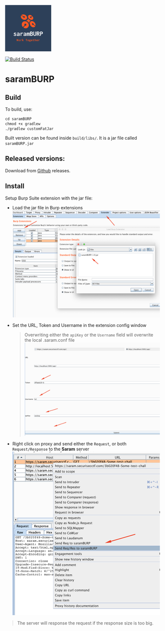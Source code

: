 <img src="logo.png" width="150px">

[![Build Status](https://travis-ci.com/securisec/saramBURP.svg?token=8GQfGnTK7S1NU7bKCqeR&branch=master)](https://travis-ci.com/securisec/saramBURP)

# saramBURP

## Build
To build, use:
```
cd saramBURP
chmod +x gradlew
./gradlew customFatJar
```

Built version can be found inside `build/libs/`. It is a jar file called `saramBURP.jar`

## Released versions:
Download from [Github](https://github.com/securisec/saramBURP/releases) releases. 

## Install
Setup Burp Suite extension with the jar file:

- Load the jar file in Burp extensions
    ![Step 1](images/burp1.png)

- Set the URL, Token and Username in the extension config window
    > Overwriting either the `apiKey` or the `Username` field will overwrite the local .saram.conf file
    ![Step 2](images/burp2.png)

- Right click on proxy and send either the `Request`, or both `Request/Response` to the **Saram** server
    ![Step 3](images/burp3.png)

> The server will response the request if the response size is too big.